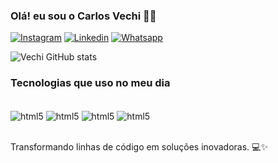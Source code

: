 ### Olá! eu sou o Carlos Vechi 🤙🏼 


[![Instagram](https://img.shields.io/badge/Instagram-E4405F?style=for-the-badge&logo=instagram&logoColor=white)](https://www.instagram.com/juniorvechi/)
[![Linkedin](https://img.shields.io/badge/LinkedIn-0077B5?style=for-the-badge&logo=linkedin&logoColor=white)](https://www.linkedin.com/in/carlos-vechi-47229a236/)
[![Whatsapp](https://img.shields.io/badge/WhatsApp-25D366?style=for-the-badge&logo=whatsapp&logoColor=white)](https://wa.me/5513981360155?text=Ol%C3%A1!)


![Vechi GitHub stats](https://github-readme-stats.vercel.app/api?username=carlosvechi&show_icons=true&theme=synthwave)

### Tecnologias que uso no meu dia

<div style= "display:  inline_block"><br/>
<img align="center" alt="html5" src= "https://img.shields.io/badge/Java-ED8B00?style=for-the-badge&logo=openjdk&logoColor=white">
<img align="center" alt="html5" src= "https://img.shields.io/badge/CSS-239120?&style=for-the-badge&logo=css3&logoColor=white">
<img align="center" alt="html5" src= "https://img.shields.io/badge/HTML-239120?style=for-the-badge&logo=html5&logoColor=white">
<img align="center" alt="html5" src= "https://img.shields.io/badge/JavaScript-F7DF1E?style=for-the-badge&logo=javascript&logoColor=black">
</div><br/>

Transformando linhas de código em soluções inovadoras. 💻✨

